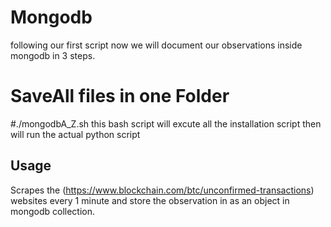 # Mongodb 

following our first script now we will document our observations inside mongodb in 3 steps. 



# SaveAll files in one Folder 

#./mongodbA_Z.sh
this bash script will excute all the installation script then will run the actual python script


## Usage

Scrapes the (https://www.blockchain.com/btc/unconfirmed-transactions) websites every 1 minute and store the observation in as an object in mongodb collection.
